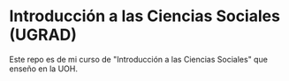 # Introducción a las Ciencias Sociales (UGRAD)

Este repo es de mi curso de "Introducción a las Ciencias Sociales" que enseño en la UOH. 